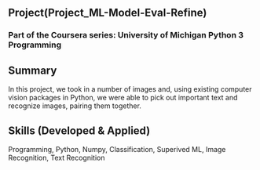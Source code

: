 ## Project(Project_ML-Model-Eval-Refine)
### Part of the Coursera series: University of Michigan Python 3 Programming
    
## Summary
In this project, we took in a number of images and, using existing computer vision packages in Python, we were able to pick out important text and recognize images, pairing them together.

## Skills (Developed & Applied)
Programming, Python, Numpy, Classification, Superived ML, Image Recognition, Text Recognition
    